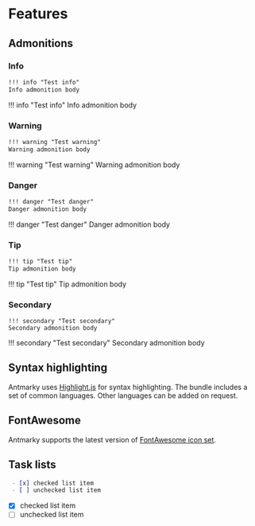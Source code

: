 # Features

## Admonitions

### Info

```md
!!! info "Test info"
Info admonition body
```

!!! info "Test info"
Info admonition body

### Warning

```md
!!! warning "Test warning"
Warning admonition body
```

!!! warning "Test warning"
Warning admonition body

### Danger

```md
!!! danger "Test danger"
Danger admonition body
```

!!! danger "Test danger"
Danger admonition body

### Tip

```md
!!! tip "Test tip"
Tip admonition body
```

!!! tip "Test tip"
Tip admonition body

### Secondary

```
!!! secondary "Test secondary"
Secondary admonition body
```

!!! secondary "Test secondary"
Secondary admonition body

## Syntax highlighting

Antmarky uses [Highlight.js](https://highlightjs.org) for syntax highlighting. The bundle includes a set of common languages. Other languages can be added on request.

## FontAwesome

Antmarky supports the latest version of [FontAwesome icon set](https://fontawesome.com/v6.0/icons?m=free).

## Task lists

```md
 - [x] checked list item
 - [ ] unchecked list item
```

 - [x] checked list item
 - [ ] unchecked list item